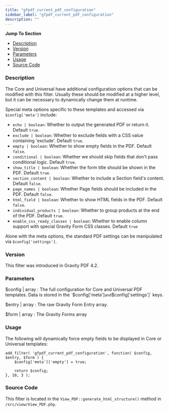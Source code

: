 ```yaml
---
title: "gfpdf_current_pdf_configuration"
sidebar_label: "gfpdf_current_pdf_configuration"
description: ""
---
```


**Jump To Section**

* [Description](#description)
* [Version](#version)
* [Parameters](#parameters)
* [Usage](#usage)
* [Source Code](#source-code)

### Description

The Core and Universal have additional configuration options that can be modified with this filter. Usually these should be modified at a higher level, but it can be necessary to dynamically change them at runtime.

Special meta options specific to these templates and accessed via `$config['meta']` include:

* `echo | boolean`: Whether to output the generated PDF or return it. Default `true`.
* `exclude | boolean`: Whether to exclude fields with a CSS value containing 'exclude'. Default `true`.
* `empty | boolean`: Whether to show empty fields in the PDF. Default `false`.
* `conditional | boolean`: Whether we should skip fields that don't pass conditional logic. Default `true`.
* `show_title | boolean`: Whether the form title should be shown in the PDF. Default `true`.
* `section_content | boolean`: Whether to include a Section field's content. Default `false`.
* `page_names | boolean`: Whether Page fields should be included in the PDF. Default `false`.
* `html_field | boolean`: Whether to show HTML fields in the PDF. Default `false`.
* `individual_products | boolean`: Whether to group products at the end of the PDF. Default `true`.
* `enable_css_ready_classes | boolean`: Whether to enable column support with special Gravity Form CSS classes. Default `true`

Alone with the meta options, the standard PDF settings can be manipulated via `$config['settings']`.

### Version

This filter was introduced in Gravity PDF 4.2.

### Parameters

$config | array
:    The full configuration for Core and Universal PDF templates. Data is stored in the `$config['meta']` and `$config['settings']` keys.

$entry | array
:    The raw Gravity Form Entry array.

$form | array
:    The Gravity Forms array

### Usage

The following will dynamically force empty fields to be displayed in Core or Universal templates:

```
add_filter( 'gfpdf_current_pdf_configuration', function( $config, $entry, $form ) {
	$config['meta']['empty'] = true;

	return $config;
}, 10, 3 );
```

### Source Code

This filter is located in the `View_PDF::generate_html_structure()` method in `/src/view/View_PDF.php`.